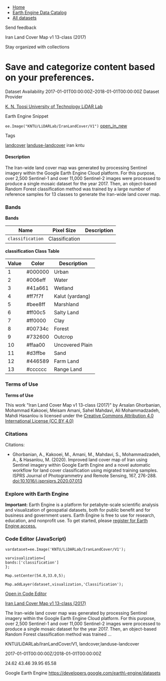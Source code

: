 



* [Home](https://developers.google.com/)
* [Earth Engine Data Catalog](https://developers.google.com/earth-engine/datasets)
* [All datasets](https://developers.google.com/earth-engine/datasets/catalog)





 
 
 Send feedback
 
 

Iran Land Cover Map v1 13\-class (2017\)


 
 Stay organized with collections
 

 
 Save and categorize content based on your preferences.
==========================================================================================================================================








Dataset Availability
2017\-01\-01T00:00:00Z–2018\-01\-01T00:00:00Z
Dataset Provider


[K. N. Toosi University of Technology LiDAR Lab](https://en.kntu.ac.ir/laser-scanners-laboratory/)



Earth Engine Snippet


`ee.Image("KNTU/LiDARLab/IranLandCover/V1")` 
[open\_in\_new](https://code.earthengine.google.com/?scriptPath=Examples:Datasets/KNTU/KNTU_LiDARLab_IranLandCover_V1)





Tags


[landcover](/earth-engine/datasets/tags/landcover)
[landuse\-landcover](/earth-engine/datasets/tags/landuse-landcover)
iran
kntu








#### Description



The Iran\-wide land cover map was generated by processing Sentinel imagery
within the Google Earth Engine Cloud platform. For this purpose, over 2,500
Sentinel\-1 and over 11,000 Sentinel\-2 images were processed to produce a single
mosaic dataset for the year 2017\. Then, an object\-based Random Forest
classification method was trained by a large number of reference samples for 13
classes to generate the Iran\-wide land cover map.





### Bands


**Bands**




| Name | Pixel Size | Description |
| --- | --- | --- |
| `classification` | Classification |


**classification Class Table**




| Value | Color | Description |
| --- | --- | --- |
| 1 | \#000000 | Urban |
| 2 | \#006eff | Water |
| 3 | \#41a661 | Wetland |
| 4 | \#ff7f7f | Kalut (yardang) |
| 5 | \#bee8ff | Marshland |
| 6 | \#ff00c5 | Salty Land |
| 7 | \#ff0000 | Clay |
| 8 | \#00734c | Forest |
| 9 | \#732600 | Outcrop |
| 10 | \#ffaa00 | Uncovered Plain |
| 11 | \#d3ffbe | Sand |
| 12 | \#446589 | Farm Land |
| 13 | \#cccccc | Range Land |




### Terms of Use


**Terms of Use**


This work "Iran Land Cover Map
v1 13\-class (2017\)" by Arsalan Ghorbanian, Mohammad Kakooei, Meisam Amani,
Sahel Mahdavi, Ali Mohammadzadeh, Mahdi Hasanlou is licensed under the [Creative
Commons Attribution 4\.0 International License (CC BY 4\.0\)](https://creativecommons.org/licenses/by/4.0/)




### Citations



Citations:
* Ghorbanian, A., Kakooei, M., Amani, M., Mahdavi, S., Mohammadzadeh, A., \&
Hasanlou, M. (2020\). Improved land cover map of Iran using Sentinel imagery
within Google Earth Engine and a novel automatic workflow for land cover
classification using migrated training samples. ISPRS Journal of
Photogrammetry and Remote Sensing, 167, 276\-288\.
[doi:10\.1016/j.isprsjprs.2020\.07\.013](https://doi.org/10.1016/j.isprsjprs.2020.07.013)





### Explore with Earth Engine


**Important:** 
 Earth Engine is a platform for petabyte\-scale scientific analysis and visualization of
 geospatial datasets, both for public benefit and for business and government users.
 Earth Engine is free to use for research, education, and nonprofit use. To get started, please
 [register for Earth Engine access.](https://console.cloud.google.com/earth-engine)



### Code Editor (JavaScript)



```
vardataset=ee.Image('KNTU/LiDARLab/IranLandCover/V1');

varvisualization={
bands:['classification']
};

Map.setCenter(54.0,33.0,5);

Map.addLayer(dataset,visualization,'Classification');
```



[Open in Code Editor](https://code.earthengine.google.com/?scriptPath=Examples:Datasets/KNTU/KNTU_LiDARLab_IranLandCover_V1)


[Iran Land Cover Map v1 13\-class (2017\)](/earth-engine/datasets/catalog/KNTU_LiDARLab_IranLandCover_V1)

The Iran\-wide land cover map was generated by processing Sentinel imagery within the Google Earth Engine Cloud platform. For this purpose, over 2,500 Sentinel\-1 and over 11,000 Sentinel\-2 images were processed to produce a single mosaic dataset for the year 2017\. Then, an object\-based Random Forest classification method was trained …

 KNTU/LiDARLab/IranLandCover/V1,
 landcover,landuse\-landcover

2017\-01\-01T00:00:00Z/2018\-01\-01T00:00:00Z



 24\.62 43\.46 39\.95 65\.58
 



Google Earth Engine
https://developers.google.com/earth\-engine/datasets








